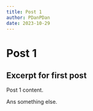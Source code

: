 ```yaml
---
title: Post 1
author: PDanPDan
date: 2023-10-29
---
```

# Post 1

Excerpt for first post
---

Post 1 content.

Ans something else.
